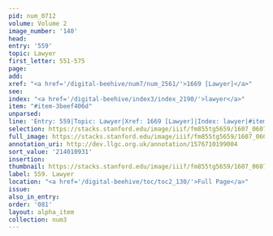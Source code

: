 ```yaml
---
pid: num_0712
volume: Volume 2
image_number: '140'
head:
entry: '559'
topic: Lawyer
first_letter: 551-575
page:
add:
xref: "<a href='/digital-beehive/num7/num_2561/'>1669 [Lawyer]</a>"
see:
index: "<a href='/digital-beehive/index3/index_2190/'>lawyer</a>"
item: "#item-3beef406d"
unparsed:
line: 'Entry: 559|Topic: Lawyer|Xref: 1669 [Lawyer]|Index: lawyer|#item-3beef406d'
selection: https://stacks.stanford.edu/image/iiif/fm855tg5659/1607_0607/880,931,2816,802/full/0/default.jpg
full_image: https://stacks.stanford.edu/image/iiif/fm855tg5659/1607_0607/full/full/0/default.jpg
annotation_uri: http://dev.llgc.org.uk/annotation/1576710199004
sort_value: '214010931'
insertion:
thumbnail: https://stacks.stanford.edu/image/iiif/fm855tg5659/1607_0607/880,931,600,180/250,/0/default.jpg
label: 559. Lawyer
location: "<a href='/digital-beehive/toc/toc2_130/'>Full Page</a>"
issue:
also_in_entry:
order: '081'
layout: alpha_item
collection: num3
---
```

